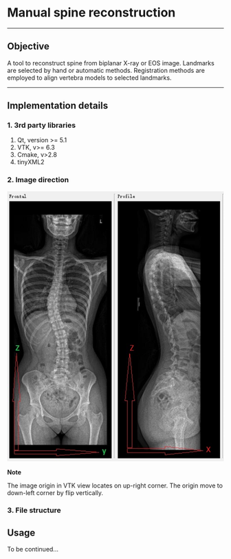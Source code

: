 # Manual spine reconstruction

----
## Objective
A tool to reconstruct spine from biplanar X-ray or EOS image. Landmarks are selected by hand or automatic methods. Registration methods are employed to align vertebra models to selected landmarks. 


----
## Implementation details

### 1. 3rd party libraries
1. Qt, version >= 5.1
2. VTK, v>= 6.3
3. Cmake, v>2.8
4. tinyXML2
### 2. Image direction
![Coordinate system](resources/CoordinateSystem.JPG)

**Note**

The image origin in VTK view locates on up-right corner.
The origin move to down-left corner by flip vertically.

### 3. File structure

## Usage
To be continued...


